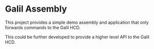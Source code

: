 # Galil Assembly

This project provides a simple demo assembly and application that only forwards commands to the Galil HCD.

This could be further developed to provide a higher level API to the Galil HCD.



